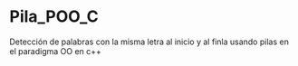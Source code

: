 # Pila_POO_C
Detección de palabras con la misma letra al inicio y al finla usando pilas en el paradigma OO en c++
